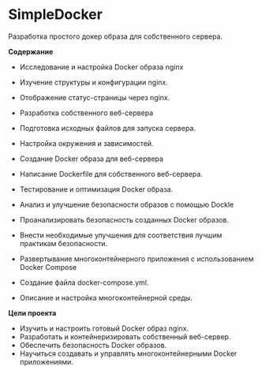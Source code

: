 # SimpleDocker
Разработка простого докер образа для собственного сервера.


**Содержание**
- Исследование и настройка Docker образа nginx
- Изучение структуры и конфигурации nginx.
- Отображение статус-страницы через nginx.
- Разработка собственного веб-сервера

- Подготовка исходных файлов для запуска сервера.
- Настройка окружения и зависимостей.
- Создание Docker образа для веб-сервера

- Написание Dockerfile для собственного веб-сервера.
- Тестирование и оптимизация Docker образа.
- Анализ и улучшение безопасности образов с помощью Dockle

- Проанализировать безопасность созданных Docker образов.
- Внести необходимые улучшения для соответствия лучшим практикам безопасности.
- Развертывание многоконтейнерного приложения с использованием Docker Compose

- Создание файла docker-compose.yml.
- Описание и настройка многоконтейнерной среды.

**Цели проекта**
- Изучить и настроить готовый Docker образ nginx.
- Разработать и контейнеризировать собственный веб-сервер.
- Обеспечить безопасность Docker образов.
- Научиться создавать и управлять многоконтейнерными Docker приложениями.
